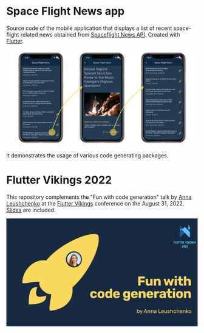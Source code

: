 # Space Flight News app

Source code of the mobile application that displays a list of recent space-flight related news obtained from [Spaceflight News API](https://thespacedevs.com/snapi). Created with [Flutter](https://flutter.dev/).

![](assets/screenshots.png)

It demonstrates the usage of various code generating packages.

# Flutter Vikings 2022

This repository complements the "Fun with code generation" talk by [Anna Leushchenko](https://github.com/foxanna) at the [Flutter Vikings](https://fluttervikings.com/) conference on the August 31, 2022. [Slides](assets/slides.pdf) are included.

![](assets/cover.png)
